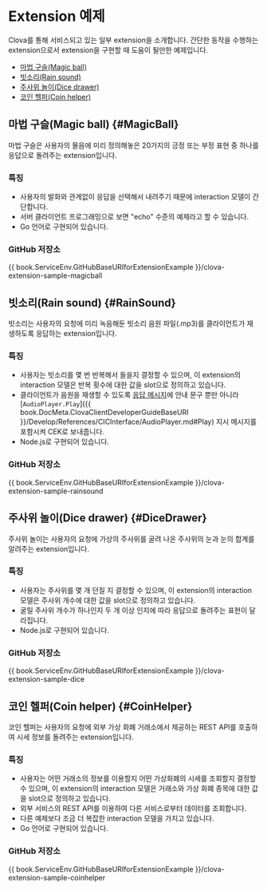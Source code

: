 # Extension 예제

Clova를 통해 서비스되고 있는 일부 extension을 소개합니다. 간단한 동작을 수행하는 extension으로서 extension을 구현할 때 도움이 될만한 예제입니다.

* [마법 구슬(Magic ball)](#MagicBall)
* [빗소리(Rain sound)](#RainSound)
* [주사위 놀이(Dice drawer)](#DiceDrawer)
* [코인 헬퍼(Coin helper)](#CoinHelper)

## 마법 구슬(Magic ball) {#MagicBall}

마법 구슬은 사용자의 물음에 미리 정의해놓은 20가지의 긍정 또는 부정 표현 중 하나를 응답으로 돌려주는 extension입니다.

### 특징
* 사용자의 발화와 관계없이 응답을 선택해서 내려주기 때문에 interaction 모델이 간단합니다.
* 서버 클라이언트 프로그래밍으로 보면 "echo" 수준의 예제라고 할 수 있습니다.
* Go 언어로 구현되어 있습니다.

### GitHub 저장소
{{ book.ServiceEnv.GitHubBaseURIforExtensionExample }}/clova-extension-sample-magicball

## 빗소리(Rain sound) {#RainSound}

빗소리는 사용자의 요청에 미리 녹음해둔 빗소리 음원 파일(.mp3)를 클라이언트가 재생하도록 응답하는 extension입니다.

### 특징
* 사용자는 빗소리를 몇 번 반복해서 들을지 결정할 수 있으며, 이 extension의 interaction 모델은 반복 횟수에 대한 값을 slot으로 정의하고 있습니다.
* 클라이언트가 음원을 재생할 수 있도록 [응답 메시지](/Develop/References/CEK_API.md#CustomExtRequestType)에 안내 문구 뿐만 아니라 [`AudioPlayer.Play`]({{ book.DocMeta.ClovaClientDeveloperGuideBaseURI }}/Develop/References/CICInterface/AudioPlayer.md#Play) 지시 메시지를 포함시켜 CEK로 보내줍니다.
* Node.js로 구현되어 있습니다.

### GitHub 저장소
{{ book.ServiceEnv.GitHubBaseURIforExtensionExample }}/clova-extension-sample-rainsound

## 주사위 놀이(Dice drawer) {#DiceDrawer}

주사위 놀이는 사용자의 요청에 가상의 주사위를 굴려 나온 주사위의 눈과 눈의 합계를 알려주는 extension입니다.

### 특징
* 사용자는 주사위를 몇 개 던질 지 결정할 수 있으며, 이 extension의 interaction 모델은 주사위 개수에 대한 값을 slot으로 정의하고 있습니다.
* 굴릴 주사위 개수가 하나인지 두 개 이상 인지에 따라 응답으로 돌려주는 표현이 달라집니다.
* Node.js로 구현되어 있습니다.

### GitHub 저장소
{{ book.ServiceEnv.GitHubBaseURIforExtensionExample }}/clova-extension-sample-dice

## 코인 헬퍼(Coin helper) {#CoinHelper}

코인 헬퍼는 사용자의 요청에 외부 가상 화폐 거래소에서 제공하는 REST API를 호출하여 시세 정보를 돌려주는 extension입니다.

### 특징
* 사용자는 어떤 거래소의 정보를 이용할지 어떤 가상화폐의 시세를 조회할지 결정할 수 있으며, 이 extension의 interaction 모델은 거래소와 가상 화폐 종목에 대한 값을 slot으로 정의하고 있습니다.
* 외부 서비스의 REST API를 이용하여 다른 서비스로부터 데이터를 조회합니다.
* 다른 예제보다 조금 더 복잡한 interaction 모델을 가지고 있습니다.
* Go 언어로 구현되어 있습니다.

### GitHub 저장소

{{ book.ServiceEnv.GitHubBaseURIforExtensionExample }}/clova-extension-sample-coinhelper
